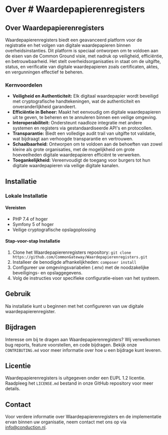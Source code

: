 #  Over # Waardepapierenregisters

## Over Waardepapierenregisters
Waardepapierenregisters biedt een geavanceerd platform voor de registratie en het volgen van digitale waardepapieren binnen overheidsinstanties. Dit platform is speciaal ontworpen om te voldoen aan de eisen van de Common Ground visie, met nadruk op veiligheid, efficiëntie, en betrouwbaarheid. Het stelt overheidsorganisaties in staat om de uitgifte, status, en verificatie van digitale waardepapieren zoals certificaten, aktes, en vergunningen effectief te beheren.

### Kernvoordelen

- **Veiligheid en Authenticiteit:** Elk digitaal waardepapier wordt beveiligd met cryptografische handtekeningen, wat de authenticiteit en onveranderlijkheid garandeert.
- **Efficiëntie in Beheer:** Maakt het eenvoudig om digitale waardepapieren uit te geven, te beheren en te annuleren binnen een veilige omgeving.
- **Interoperabiliteit:** Ondersteunt naadloze integratie met andere systemen en registers via gestandaardiseerde API's en protocollen.
- **Transparantie:** Biedt een volledige audit trail van uitgifte tot validatie, wat bijdraagt aan verhoogde transparantie en vertrouwen.
- **Schaalbaarheid:** Ontworpen om te voldoen aan de behoeften van zowel kleine als grote organisaties, met de mogelijkheid om grote hoeveelheden digitale waardepapieren efficiënt te verwerken.
- **Toegankelijkheid:** Vereenvoudigt de toegang voor burgers tot hun digitale waardepapieren via veilige digitale kanalen.

## Installatie

### Lokale Installatie

#### Vereisten

- PHP 7.4 of hoger
- Symfony 5 of hoger
- Veilige cryptografische opslagoplossing

#### Stap-voor-stap Installatie

1. Clone het Waardepapierenregisters repository: `git clone https://github.com/CommonGateway/Waardepapierenregisters.git`
2. Installeer de benodigde afhankelijkheden: `composer install`
3. Configureer uw omgevingsvariabelen (.env) met de noodzakelijke beveiligings- en opslaggegevens.
4. Volg de instructies voor specifieke configuratie-eisen van het systeem.

## Gebruik

Na installatie kunt u beginnen met het configureren van uw digitale waardepapierenregister.

## Bijdragen

Interesse om bij te dragen aan Waardepapierenregisters? Wij verwelkomen bug reports, feature voorstellen, en code bijdragen. Bekijk onze `CONTRIBUTING.md` voor meer informatie over hoe u een bijdrage kunt leveren.

## Licentie

Waardepapierenregisters is uitgegeven onder een EUPL 1.2 licentie. Raadpleeg het `LICENSE.md` bestand in onze GitHub repository voor meer details.

## Contact

Voor verdere informatie over Waardepapierenregisters en de implementatie ervan binnen uw organisatie, neem contact met ons op via info@conduction.nl.
